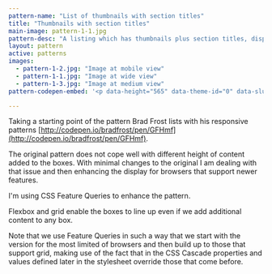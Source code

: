 ```yaml
---
pattern-name: "List of thumbnails with section titles"
title: "Thumbnails with section titles"
main-image: pattern-1-1.jpg
pattern-desc: "A listing which has thumbnails plus section titles, displayed at three breakpoints. Grid with flexbox and float fallbacks."
layout: pattern
active: patterns
images:
  - pattern-1-2.jpg: "Image at mobile view"
  - pattern-1-1.jpg: "Image at wide view"
  - pattern-1-3.jpg: "Image at medium view"
pattern-codepen-embed: '<p data-height="565" data-theme-id="0" data-slug-hash="RGwyAb" data-default-tab="result" data-user="rachelandrew" data-embed-version="2" class="codepen">See the Pen <a href="http://codepen.io/rachelandrew/pen/RGwyAb/">List with thumbnails enhanced with Grid and Flexbox</a> by rachelandrew (<a href="http://codepen.io/rachelandrew">@rachelandrew</a>) on <a href="http://codepen.io">CodePen</a>.</p>'

---
```


Taking a starting point of the pattern Brad Frost lists with his responsive patterns [http://codepen.io/bradfrost/pen/GFHmf](http://codepen.io/bradfrost/pen/GFHmf).

The original pattern does not cope well with different height of content added to the boxes. With minimal changes to the original I am dealing with that issue and then enhancing the display for browsers that support newer features.

I'm using CSS Feature Queries to enhance the pattern.

Flexbox and grid enable the boxes to line up even if we add additional content to any box.

Note that we use Feature Queries in such a way that we start with the version for the most limited of browsers and then build up to those that support grid, making use of the fact that in the CSS Cascade properties and values defined later in the stylesheet override those that come before.
